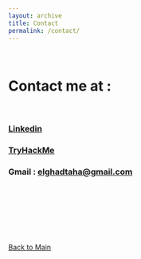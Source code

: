```yaml
---
layout: archive
title: Contact
permalink: /contact/
---
```


<br>


# Contact me at :
<br>

### [Linkedin](https://www.linkedin.com/in/taha-el-ghadraoui-5921771a5/)

### [TryHackMe](https://tryhackme.com/p/bvr0n)

### Gmail : elghadtaha@gmail.com

<br>
<br>
<br>
<br>
<br>
<br>

[Back to Main](./index.md)

<br>
